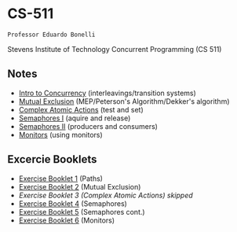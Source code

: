 # CS-511

`Professor Eduardo Bonelli`

Stevens Institute of Technology Concurrent Programming (CS 511) 

## Notes

- [Intro to Concurrency](/notes/01intro.md) (interleavings/transition systems)
- [Mutual Exclusion](/notes/02mutual-exclusion.md) (MEP/Peterson's Algorithm/Dekker's algorithm)
- [Complex Atomic Actions](/notes/03complex-atomic-options.md) (test and set)
- [Semaphores I](/notes/04semaphores-1.md) (aquire and release)
- [Semaphores II](/notes/05semaphores-2.md) (producers and consumers)
- [Monitors](/notes/06_monitors.md) (using monitors)
<!-- - [NAME](/notes/file.md) (description) -->

## Excercie Booklets

- [Exercise Booklet 1](/exercises/eb1.pdf) (Paths)
- [Exercise Booklet 2](/exercises/eb2.pdf) (Mutual Exclusion)
- *Exercise Booklet 3 (Complex Atomic Actions) skipped*
- [Exercise Booklet 4](/exercises/eb4.pdf) (Semaphores)
- [Exercise Booklet 5](/exercises/eb5.pdf) (Semaphores cont.)
- [Exercise Booklet 6](/exercises/eb6.pdf) (Monitors)
<!-- - [Exercise Booklet #](/exercises/eb.pdf) (TITLE) -->

<!-- ## Slides
- [Intro to Concurrency](/slides/01_intro.pdf)
- [Mutual Exclusion](/slides/02_mutual_exclusion.pdf)
- [Complex Atomic Actions](/slides/03_complex_atomic_actions.pdf)
- [Semaphores I](/slides/04_semaphores_1.pdf) -->
<!-- - [NAME](/slides/file.pdf) -->